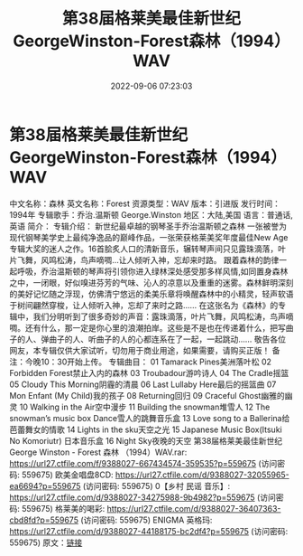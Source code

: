 ﻿---
title: 第38届格莱美最佳新世纪GeorgeWinston-Forest森林（1994）WAV
date: 2022-09-06 07:23:03
categories: 外语音乐
tags: 外语音乐
---
# 第38届格莱美最佳新世纪GeorgeWinston-Forest森林（1994）WAV

中文名称：森林
英文名称：Forest
资源类型：WAV
版本：引进版
发行时间：1994年
专辑歌手：乔治.温斯顿 George.Winston
地区：大陆,美国
语言：普通话,英语
简介：
专辑介绍：
新世纪最卓越的钢琴圣手乔治温斯顿之森林
一张被誉为现代钢琴美学史上最纯净逸品的巅峰作品，一张荣获格莱美奖年度最佳New
Age专辑大奖的迷人之作。16首脍炙人口的清新音乐，辗转琴声间只见露珠滴落，叶片飞舞，风鸣松涛，鸟声嘀啁...让人倾听入神，忘却来时路。
跟着森林的韵律一起呼吸，乔治温斯顿的琴声将引领你进入绿林深处感受那多样风情,如同置身森林之中，一闭眼，好似嗅进芬芳的气味、沁人的凉意以及重重的迷雾。森林鲜明深刻的美好记忆随之浮现，仿佛清宁悠远的柔美乐章将唤醒森林中的小精灵，轻声软语于树间翩然穿梭，让人倾听入神，忘却了来时之路……
在这张名为《森林》的专辑中，我们分明听到了很多奇妙的声音：露珠滴落，叶片飞舞，风鸣松涛，鸟声嘀啁。还有什么，那一定是你心里的浪潮拍岸。这些是不是也在传递着什么，把写曲子的人、弹曲子的人、听曲子的人的心都连系在了一起，一起跳动……
敬告各位网友，本专辑仅供大家试听，切勿用于商业用途，如果需要，请购买正版！
备注：今晚10：30开始上传。
专辑曲目：
01 Tamarack Pines美洲落叶松
02 Forbidden Forest禁止入内的森林
03 Troubadour游吟诗人
04 The Cradle摇篮
05 Cloudy This Morning阴霾的清晨
06 Last Lullaby Here最后的摇篮曲
07 Mon Enfant (My Child)我的孩子
08 Returning回归
09 Craceful Ghost幽雅的幽灵
10 Walking in the Air空中漫步
11 Building the snowman堆雪人
12 The snowman’s music box Dance雪人的跳舞音乐盒
13 Love song to a Ballerina给芭蕾舞女的情歌
14 Lights in the sku天空之光
15 Japanese Music Box(Itsuki No Komoriutr) 日本音乐盒
16 Night Sky夜晚的天空
第38届格莱美最佳新世纪George Winston - Forest 森林
（1994）WAV.rar: https://url27.ctfile.com/f/9388027-667434574-359535?p=559675
(访问密码: 559675)
欧美金唱盘8CD: https://url27.ctfile.com/d/9388027-32055965-ea6694?p=559675
(访问密码: 559675)
0【乡村 民谣 音乐】: https://url27.ctfile.com/d/9388027-34275988-9b4982?p=559675
(访问密码: 559675)
格莱美的喝彩: https://url27.ctfile.com/d/9388027-36407363-cbd8fd?p=559675
(访问密码: 559675)
ENIGMA 英格玛: https://url27.ctfile.com/d/9388027-44188175-bc2df4?p=559675
(访问密码: 559675)
原文：[链接](https://blog.sina.com.cn/s/blog_1647c7e7601030z9a.html)